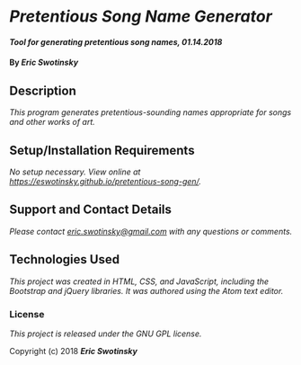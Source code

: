 # _Pretentious Song Name Generator_

#### _Tool for generating pretentious song names, 01.14.2018_

#### By _**Eric Swotinsky**_

## Description

_This program generates pretentious-sounding names appropriate for songs and other works of art._

## Setup/Installation Requirements

_No setup necessary. View online at https://eswotinsky.github.io/pretentious-song-gen/._

## Support and Contact Details

_Please contact eric.swotinsky@gmail.com with any questions or comments._

## Technologies Used

_This project was created in HTML, CSS, and JavaScript, including the Bootstrap and jQuery libraries. It was authored using the Atom text editor._

### License

*This project is released under the GNU GPL license.*

Copyright (c) 2018 **_Eric Swotinsky_**
